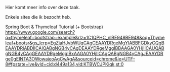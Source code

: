 Hier komt meer info over deze taak.

Enkele sites die ik bezocht heb.

Spring Boot & Thymeleaf Tutorial (+ Bootstrap)
https://www.google.com/search?q=thymeleaf+bootstrap+example&rlz=1C1QPHC_nlBE948BE948&oq=Thymeleaf+bootsr&gs_lcrp=EgZjaHJvbWUqCAgCEAAYDRgeMgYIABBFGDkyCQgBEAAYDRiABDIICAIQABgNGB4yCAgDEAAYDRgeMggIBBAAGA0YHjIICAUQABgNGB4yCAgGEAAYDRgeMggIBxAAGA0YHjIICAgQABgNGB4yCAgJEAAYDRge0gEINTA3OWowajeoAgCwAgA&sourceid=chrome&ie=UTF-8#fpstate=ive&vld=cid:d449a134,vid:KTBWCJPKiqk,st:0

